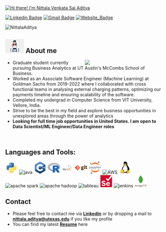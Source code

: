 [<img align="center" src="https://github.com/NittalaAditya/NittalaAditya/blob/main/adi-intro.gif"  title="Hi there! I'm Nittala Venkata Sai Aditya"/>](https://nittalaaditya.github.io/)

[![Linkedin Badge](https://img.shields.io/badge/-Linkedin-blue?style=flat-square&logo=Linkedin&logoColor=white&link=https://https://www.linkedin.com/in/nittala-venkata-sai-aditya/)](https://www.linkedin.com/in/nittala-venkata-sai-aditya/)
[![Gmail Badge](https://img.shields.io/badge/-Gmail-c14438?style=flat-square&logo=Gmail&logoColor=white&link=mailto:nittala.aditya@utexas.edu)](mailto:nittala.aditya@utexas.edu)
[![Website_Badge](https://img.shields.io/badge/Website-black?style=flat-squaree&logo=About.me&logoColor=white)](https://nittalaaditya.github.io/)
<p align="left"> <img src="https://komarev.com/ghpvc/?username=NittalaAditya" alt="NittalaAditya" /> </p>

## <picture><img src = "https://github.com/NittalaAditya/NittalaAditya/blob/main/hello.gif" width = 60px></picture> **About me**
 <picture> <img align="right" src="https://github.com/abhisheknaiidu/abhisheknaiidu/blob/master/code.gif?raw=true" width = 250px></picture>

- Graduate student currently pursuing Business Analytics at UT Austin's McCombs School of Business.
- Worked as an Associate Software Engineer (Machine Learning) at Goldman Sachs from 2019-2022 where I collaborated with cross functional teams in analysing external charging patterns, optimizing our payments timeline and ensuring scalability of the software.
- Completed my undergrad in Computer Science from VIT University, Vellore, India.
- Strive to be the best in my field and explore business opportunities in unexplored areas through the power of analytics
- <b> Looking for full time job opportunities in  United States. I am open to Data Scientist/ML Engineer/Data Engineer roles </b>

<br>

## **Languages and Tools:**  


<p align="left"> 
 <img src="https://raw.githubusercontent.com/devicons/devicon/master/icons/python/python-original.svg" alt="python" width="40" height="40"/> 
 <img src="https://www.vectorlogo.zone/logos/java/java-icon.svg" alt="java" width="40" height="40"/> 
 <img src="https://raw.githubusercontent.com/github/explore/80688e429a7d4ef2fca1e82350fe8e3517d3494d/topics/cpp/cpp.png" alt="c++" width="40" height="40"/>
  <img src="https://raw.githubusercontent.com/devicons/devicon/master/icons/r/r-original.svg" alt="r" width="40" height="40"/> 
 <img src="https://raw.githubusercontent.com/github/explore/80688e429a7d4ef2fca1e82350fe8e3517d3494d/topics/mysql/mysql.png" alt="mysql" width="40" height="40"/>
 <img src="https://raw.githubusercontent.com/github/explore/80688e429a7d4ef2fca1e82350fe8e3517d3494d/topics/git/git.png" alt="git" width="40" height="40"/>
  <img src="https://raw.githubusercontent.com/devicons/devicon/master/icons/jupyter/jupyter-original-wordmark.svg" alt="jupyter" width="40" height="40"/> 
 <img src ="https://www.vectorlogo.zone/logos/amazon_aws/amazon_aws-icon.svg"  alt="AWS" width="40" height="40"/>
 <img src="https://raw.githubusercontent.com/devicons/devicon/master/icons/linux/linux-original.svg" alt="linux" width="40" height="40"/> 
 <img src="https://www.vectorlogo.zone/logos/apache_spark/apache_spark-icon.svg" alt="apache spark" width="40" height="40"/> 
 <img src="https://www.vectorlogo.zone/logos/apache_hadoop/apache_hadoop-icon.svg" alt="apache hadoop" width="40" height="40"/> 
 <img src="https://github.com/get-icon/geticon/blob/master/icons/tableau-icon.svg" alt="tableau" width="40" height="40"/>
 <img src="https://raw.githubusercontent.com/devicons/devicon/master/icons/selenium/selenium-original.svg" alt="selenium" width="40" height="40"/> 
 <img src ="https://www.vectorlogo.zone/logos/jenkins/jenkins-icon.svg"  alt="jenkins" width="40" height="40"/>
 <img src="https://raw.githubusercontent.com/devicons/devicon/master/icons/mongodb/mongodb-original-wordmark.svg" alt="mongodb" width="40" height="40"/> 

<br>

## **Contact**

- Please feel free to contact me via [**Linkedin**](https://www.linkedin.com/in/nittala-venkata-sai-aditya) or by dropping a mail to **nittala.aditya@utexas.edu** if you like my profile
- You can find my latest [**Resume**](https://drive.google.com/drive/u/0/folders/1xk9AOrVDKc0rVZzCmiOAbPPC15z5UeVI) here

 


